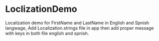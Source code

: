 # LoclizationDemo

Localization demo for FirstName and LastName in English and Spnish langwage, 
Add Localization.strings file in app then add proper message with keys in both file english and spnish.
